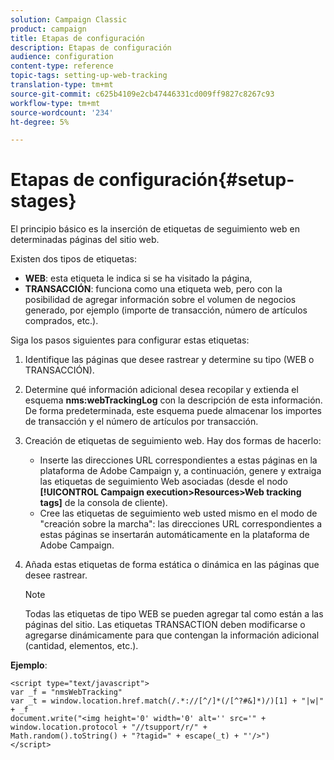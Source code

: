 ```yaml
---
solution: Campaign Classic
product: campaign
title: Etapas de configuración
description: Etapas de configuración
audience: configuration
content-type: reference
topic-tags: setting-up-web-tracking
translation-type: tm+mt
source-git-commit: c625b4109e2cb47446331cd009ff9827c8267c93
workflow-type: tm+mt
source-wordcount: '234'
ht-degree: 5%

---
```



# Etapas de configuración{#setup-stages}

El principio básico es la inserción de etiquetas de seguimiento web en determinadas páginas del sitio web.

Existen dos tipos de etiquetas:

* **WEB**: esta etiqueta le indica si se ha visitado la página,
* **TRANSACCIÓN**: funciona como una etiqueta web, pero con la posibilidad de agregar información sobre el volumen de negocios generado, por ejemplo (importe de transacción, número de artículos comprados, etc.).

Siga los pasos siguientes para configurar estas etiquetas:

1. Identifique las páginas que desee rastrear y determine su tipo (WEB o TRANSACCIÓN).
1. Determine qué información adicional desea recopilar y extienda el esquema **nms:webTrackingLog** con la descripción de esta información. De forma predeterminada, este esquema puede almacenar los importes de transacción y el número de artículos por transacción.
1. Creación de etiquetas de seguimiento web. Hay dos formas de hacerlo:

   * Inserte las direcciones URL correspondientes a estas páginas en la plataforma de Adobe Campaign y, a continuación, genere y extraiga las etiquetas de seguimiento Web asociadas (desde el nodo **[!UICONTROL Campaign execution>Resources>Web tracking tags]** de la consola de cliente).
   * Cree las etiquetas de seguimiento web usted mismo en el modo de &quot;creación sobre la marcha&quot;: las direcciones URL correspondientes a estas páginas se insertarán automáticamente en la plataforma de Adobe Campaign.

1. Añada estas etiquetas de forma estática o dinámica en las páginas que desee rastrear.

   >[!NOTE]
   >
   >Todas las etiquetas de tipo WEB se pueden agregar tal como están a las páginas del sitio. Las etiquetas TRANSACTION deben modificarse o agregarse dinámicamente para que contengan la información adicional (cantidad, elementos, etc.).

**Ejemplo**:

```
<script type="text/javascript">
var _f = "nmsWebTracking"
var _t = window.location.href.match(/.*://[^/]*(/[^?#&]*)/)[1] + "|w|" + _f
document.write("<img height='0' width='0' alt='' src='" +
window.location.protocol + "//tsupport/r/" +
Math.random().toString() + "?tagid=" + escape(_t) + "'/>")
</script>
```

